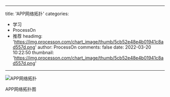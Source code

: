 
---
title: 'APP网络拓扑'
categories: 
 - 学习
 - ProcessOn
 - 推荐
headimg: 'https://img.processon.com/chart_image/thumb/5cb52e48e4b01941c8ad557d.png'
author: ProcessOn
comments: false
date: 2022-03-20 10:22:50
thumbnail: 'https://img.processon.com/chart_image/thumb/5cb52e48e4b01941c8ad557d.png'
---

<div>   
<img class="thumb" alt="APP网络拓扑" src="https://img.processon.com/chart_image/thumb/5cb52e48e4b01941c8ad557d.png" referrerpolicy="no-referrer">
<p>APP网络拓扑图</p>  
</div>
            